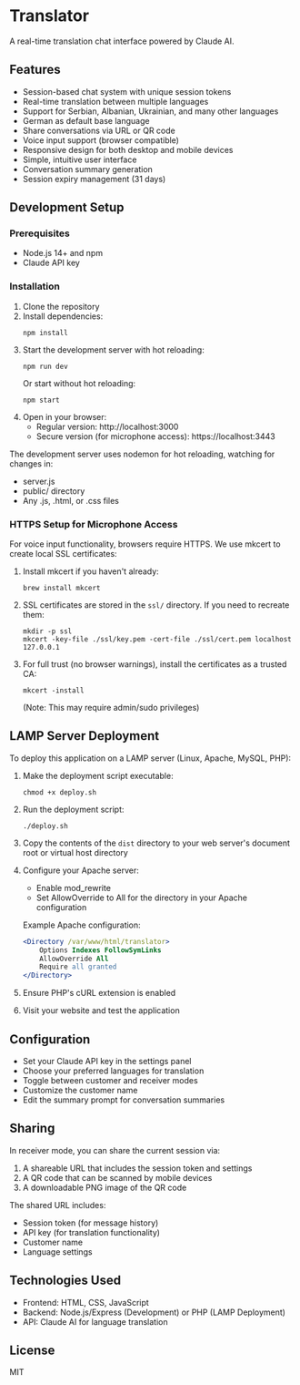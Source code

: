 # Translator

A real-time translation chat interface powered by Claude AI.

## Features

- Session-based chat system with unique session tokens
- Real-time translation between multiple languages
- Support for Serbian, Albanian, Ukrainian, and many other languages
- German as default base language
- Share conversations via URL or QR code
- Voice input support (browser compatible)
- Responsive design for both desktop and mobile devices
- Simple, intuitive user interface
- Conversation summary generation
- Session expiry management (31 days)

## Development Setup

### Prerequisites

- Node.js 14+ and npm
- Claude API key

### Installation

1. Clone the repository
2. Install dependencies:
   ```
   npm install
   ```
3. Start the development server with hot reloading:
   ```
   npm run dev
   ```
   Or start without hot reloading:
   ```
   npm start
   ```
4. Open in your browser:
   - Regular version: http://localhost:3000
   - Secure version (for microphone access): https://localhost:3443

The development server uses nodemon for hot reloading, watching for changes in:
- server.js
- public/ directory
- Any .js, .html, or .css files

### HTTPS Setup for Microphone Access

For voice input functionality, browsers require HTTPS. We use mkcert to create local SSL certificates:

1. Install mkcert if you haven't already:
   ```
   brew install mkcert
   ```

2. SSL certificates are stored in the `ssl/` directory. If you need to recreate them:
   ```
   mkdir -p ssl
   mkcert -key-file ./ssl/key.pem -cert-file ./ssl/cert.pem localhost 127.0.0.1
   ```

3. For full trust (no browser warnings), install the certificates as a trusted CA:
   ```
   mkcert -install
   ```
   (Note: This may require admin/sudo privileges)

## LAMP Server Deployment

To deploy this application on a LAMP server (Linux, Apache, MySQL, PHP):

1. Make the deployment script executable:
   ```
   chmod +x deploy.sh
   ```

2. Run the deployment script:
   ```
   ./deploy.sh
   ```

3. Copy the contents of the `dist` directory to your web server's document root or virtual host directory

4. Configure your Apache server:
   - Enable mod_rewrite
   - Set AllowOverride to All for the directory in your Apache configuration

   Example Apache configuration:
   ```apache
   <Directory /var/www/html/translator>
       Options Indexes FollowSymLinks
       AllowOverride All
       Require all granted
   </Directory>
   ```

5. Ensure PHP's cURL extension is enabled

6. Visit your website and test the application

## Configuration

- Set your Claude API key in the settings panel
- Choose your preferred languages for translation
- Toggle between customer and receiver modes
- Customize the customer name
- Edit the summary prompt for conversation summaries

## Sharing

In receiver mode, you can share the current session via:
1. A shareable URL that includes the session token and settings
2. A QR code that can be scanned by mobile devices
3. A downloadable PNG image of the QR code

The shared URL includes:
- Session token (for message history)
- API key (for translation functionality)
- Customer name
- Language settings

## Technologies Used

- Frontend: HTML, CSS, JavaScript
- Backend: Node.js/Express (Development) or PHP (LAMP Deployment)
- API: Claude AI for language translation

## License

MIT